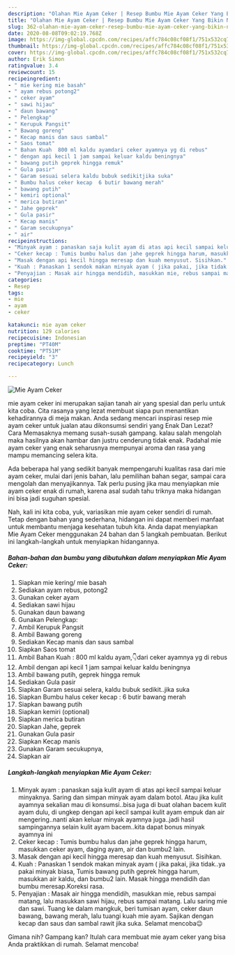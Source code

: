 ```yaml
---
description: "Olahan Mie Ayam Ceker | Resep Bumbu Mie Ayam Ceker Yang Bikin Ngiler"
title: "Olahan Mie Ayam Ceker | Resep Bumbu Mie Ayam Ceker Yang Bikin Ngiler"
slug: 362-olahan-mie-ayam-ceker-resep-bumbu-mie-ayam-ceker-yang-bikin-ngiler
date: 2020-08-08T09:02:19.768Z
image: https://img-global.cpcdn.com/recipes/affc784c08cf08f1/751x532cq70/mie-ayam-ceker-foto-resep-utama.jpg
thumbnail: https://img-global.cpcdn.com/recipes/affc784c08cf08f1/751x532cq70/mie-ayam-ceker-foto-resep-utama.jpg
cover: https://img-global.cpcdn.com/recipes/affc784c08cf08f1/751x532cq70/mie-ayam-ceker-foto-resep-utama.jpg
author: Erik Simon
ratingvalue: 3.4
reviewcount: 15
recipeingredient:
- " mie kering mie basah"
- " ayam rebus potong2"
- " ceker ayam"
- " sawi hijau"
- " daun bawang"
- " Pelengkap"
- " Kerupuk Pangsit"
- " Bawang goreng"
- " Kecap manis dan saus sambal"
- " Saos tomat"
- " Bahan Kuah  800 ml kaldu ayamdari ceker ayamnya yg di rebus"
- " dengan api kecil 1 jam sampai keluar kaldu beningnya"
- " bawang putih geprek hingga remuk"
- " Gula pasir"
- " Garam sesuai selera kaldu bubuk sedikitjika suka"
- " Bumbu halus ceker kecap  6 butir bawang merah"
- " bawang putih"
- " kemiri optional"
- " merica butiran"
- " Jahe geprek"
- " Gula pasir"
- " Kecap manis"
- " Garam secukupnya"
- " air"
recipeinstructions:
- "Minyak ayam : panaskan saja kulit ayam di atas api kecil sampai keluar minyaknya. Saring dan simpan minyak ayam dalam botol. Atau jika kulit ayamnya sekalian mau di konsumsi..bisa juga di buat olahan bacem kulit ayam dulu, di ungkep dengan api kecil sampai kulit ayam empuk dan air mengering..nanti akan keluar minyak ayamnya juga..jadi hasil sampingannya selain kulit ayam bacem..kita dapat bonus minyak ayamnya ini"
- "Ceker kecap : Tumis bumbu halus dan jahe geprek hingga harum, masukkan ceker ayam, daging ayam, air dan bumbu2 lain."
- "Masak dengan api kecil hingga meresap dan kuah menyusut. Sisihkan."
- "Kuah : Panaskan 1 sendok makan minyak ayam ( jika pakai, jika tidak..ya pakai minyak biasa, Tumis bawang putih geprek hingga harum, masukkan air kaldu, dan bumbu2 lain. Masak hingga mendidih dan bumbu meresap.Koreksi rasa."
- "Penyajian : Masak air hingga mendidih, masukkan mie, rebus sampai matang, lalu masukkan sawi hijau, rebus sampai matang. Lalu saring mie dan sawi. Tuang ke dalam mangkuk, beri tumisan ayam, ceker daun bawang, bawang merah, lalu tuangi kuah mie ayam. Sajikan dengan kecap dan saus dan sambal rawit jika suka. Selamat mencoba😉"
categories:
- Resep
tags:
- mie
- ayam
- ceker

katakunci: mie ayam ceker 
nutrition: 129 calories
recipecuisine: Indonesian
preptime: "PT40M"
cooktime: "PT51M"
recipeyield: "3"
recipecategory: Lunch

---
```



![Mie Ayam Ceker](https://img-global.cpcdn.com/recipes/affc784c08cf08f1/751x532cq70/mie-ayam-ceker-foto-resep-utama.jpg)


mie ayam ceker ini merupakan sajian tanah air yang spesial dan perlu untuk kita coba. Cita rasanya yang lezat membuat siapa pun menantikan kehadirannya di meja makan.
Anda sedang mencari inspirasi resep mie ayam ceker untuk jualan atau dikonsumsi sendiri yang Enak Dan Lezat? Cara Memasaknya memang susah-susah gampang. kalau salah mengolah maka hasilnya akan hambar dan justru cenderung tidak enak. Padahal mie ayam ceker yang enak seharusnya mempunyai aroma dan rasa yang mampu memancing selera kita.

Ada beberapa hal yang sedikit banyak mempengaruhi kualitas rasa dari mie ayam ceker, mulai dari jenis bahan, lalu pemilihan bahan segar, sampai cara mengolah dan menyajikannya. Tak perlu pusing jika mau menyiapkan mie ayam ceker enak di rumah, karena asal sudah tahu triknya maka hidangan ini bisa jadi suguhan spesial.




Nah, kali ini kita coba, yuk, variasikan mie ayam ceker sendiri di rumah. Tetap dengan bahan yang sederhana, hidangan ini dapat memberi manfaat untuk membantu menjaga kesehatan tubuh kita. Anda dapat menyiapkan Mie Ayam Ceker menggunakan 24 bahan dan 5 langkah pembuatan. Berikut ini langkah-langkah untuk menyiapkan hidangannya.

<!--inarticleads1-->

##### Bahan-bahan dan bumbu yang dibutuhkan dalam menyiapkan Mie Ayam Ceker:

1. Siapkan  mie kering/ mie basah
1. Sediakan  ayam rebus, potong2
1. Gunakan  ceker ayam
1. Sediakan  sawi hijau
1. Gunakan  daun bawang
1. Gunakan  Pelengkap:
1. Ambil  Kerupuk Pangsit
1. Ambil  Bawang goreng
1. Sediakan  Kecap manis dan saus sambal
1. Siapkan  Saos tomat
1. Ambil  Bahan Kuah : 800 ml kaldu ayam,👇dari ceker ayamnya yg di rebus
1. Ambil  dengan api kecil 1 jam sampai keluar kaldu beningnya
1. Ambil  bawang putih, geprek hingga remuk
1. Sediakan  Gula pasir
1. Siapkan  Garam sesuai selera, kaldu bubuk sedikit..jika suka
1. Siapkan  Bumbu halus ceker kecap : 6 butir bawang merah
1. Siapkan  bawang putih
1. Siapkan  kemiri (optional)
1. Siapkan  merica butiran
1. Siapkan  Jahe, geprek
1. Gunakan  Gula pasir
1. Siapkan  Kecap manis
1. Gunakan  Garam secukupnya,
1. Siapkan  air




<!--inarticleads2-->

##### Langkah-langkah menyiapkan Mie Ayam Ceker:

1. Minyak ayam : panaskan saja kulit ayam di atas api kecil sampai keluar minyaknya. Saring dan simpan minyak ayam dalam botol. Atau jika kulit ayamnya sekalian mau di konsumsi..bisa juga di buat olahan bacem kulit ayam dulu, di ungkep dengan api kecil sampai kulit ayam empuk dan air mengering..nanti akan keluar minyak ayamnya juga..jadi hasil sampingannya selain kulit ayam bacem..kita dapat bonus minyak ayamnya ini
1. Ceker kecap : Tumis bumbu halus dan jahe geprek hingga harum, masukkan ceker ayam, daging ayam, air dan bumbu2 lain.
1. Masak dengan api kecil hingga meresap dan kuah menyusut. Sisihkan.
1. Kuah : Panaskan 1 sendok makan minyak ayam ( jika pakai, jika tidak..ya pakai minyak biasa, Tumis bawang putih geprek hingga harum, masukkan air kaldu, dan bumbu2 lain. Masak hingga mendidih dan bumbu meresap.Koreksi rasa.
1. Penyajian : Masak air hingga mendidih, masukkan mie, rebus sampai matang, lalu masukkan sawi hijau, rebus sampai matang. Lalu saring mie dan sawi. Tuang ke dalam mangkuk, beri tumisan ayam, ceker daun bawang, bawang merah, lalu tuangi kuah mie ayam. Sajikan dengan kecap dan saus dan sambal rawit jika suka. Selamat mencoba😉




Gimana nih? Gampang kan? Itulah cara membuat mie ayam ceker yang bisa Anda praktikkan di rumah. Selamat mencoba!
